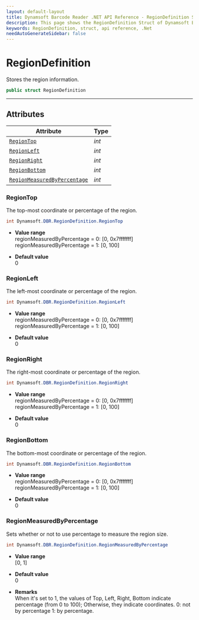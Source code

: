 ```yaml
---
layout: default-layout
title: Dynamsoft Barcode Reader .NET API Reference - RegionDefinition Struct
description: This page shows the RegionDefinition Struct of Dynamsoft Barcode Reader for .NET SDK.
keywords: RegionDefinition, struct, api reference, .Net
needAutoGenerateSidebar: false
---
```



# RegionDefinition
Stores the region information.  

```csharp
public struct RegionDefinition
```  
  
---
  

## Attributes
  
| Attribute | Type |
|---------- | ---- |
| [`RegionTop`](#regiontop) | *int* |
| [`RegionLeft`](#regionleft) | *int* |
| [`RegionRight`](#regionright) | *int* |
| [`RegionBottom`](#regionbottom) | *int* |
| [`RegionMeasuredByPercentage`](#regionmeasuredbypercentage) | *int* |


### RegionTop
The top-most coordinate or percentage of the region.

```csharp
int Dynamsoft.DBR.RegionDefinition.RegionTop
```

- **Value range**   
    regionMeasuredByPercentage = 0: [0, 0x7fffffff]  
    regionMeasuredByPercentage = 1: [0, 100]  
      
- **Default value**   
    0

### RegionLeft
The left-most coordinate or percentage of the region.

```csharp
int Dynamsoft.DBR.RegionDefinition.RegionLeft
```

- **Value range**   
    regionMeasuredByPercentage = 0: [0, 0x7fffffff]  
    regionMeasuredByPercentage = 1: [0, 100]  
      
- **Default value**   
    0

### RegionRight
The right-most coordinate or percentage of the region.

```csharp
int Dynamsoft.DBR.RegionDefinition.RegionRight
```

- **Value range**   
    regionMeasuredByPercentage = 0: [0, 0x7fffffff]  
    regionMeasuredByPercentage = 1: [0, 100]  
      
- **Default value**   
    0

### RegionBottom
The bottom-most coordinate or percentage of the region.

```csharp
int Dynamsoft.DBR.RegionDefinition.RegionBottom
```

- **Value range**   
    regionMeasuredByPercentage = 0: [0, 0x7fffffff]  
    regionMeasuredByPercentage = 1: [0, 100]  
      
- **Default value**   
    0
    
### RegionMeasuredByPercentage
Sets whether or not to use percentage to measure the region size.

```csharp
int Dynamsoft.DBR.RegionDefinition.RegionMeasuredByPercentage
```

- **Value range**   
    [0, 1]
      
- **Default value**   
    0
    
- **Remarks**   
    When it's set to 1, the values of Top, Left, Right, Bottom indicate percentage (from 0 to 100); Otherwise, they indicate coordinates. 0: not by percentage 1: by percentage.
